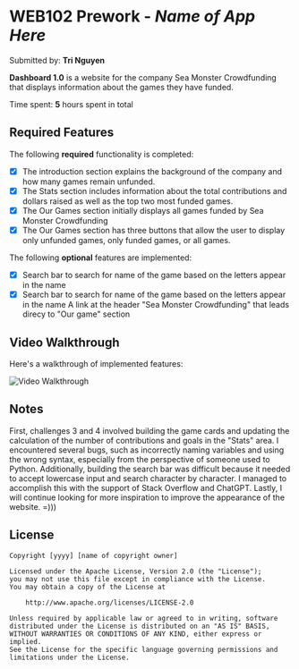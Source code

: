 # WEB102 Prework - *Name of App Here*

Submitted by: **Tri Nguyen**

**Dashboard 1.0** is a website for the company Sea Monster Crowdfunding that displays information about the games they have funded.

Time spent: **5** hours spent in total

## Required Features

The following **required** functionality is completed:

* [x] The introduction section explains the background of the company and how many games remain unfunded.
* [x] The Stats section includes information about the total contributions and dollars raised as well as the top two most funded games.
* [x] The Our Games section initially displays all games funded by Sea Monster Crowdfunding
* [x] The Our Games section has three buttons that allow the user to display only unfunded games, only funded games, or all games.

The following **optional** features are implemented:

* [x] Search bar to search for name of the game based on the letters appear in the name
* [x] Search bar to search for name of the game based on the letters appear in the name A link at the header "Sea Monster Crowdfunding" that leads direcy to "Our game" section

## Video Walkthrough

Here's a walkthrough of implemented features:

<img src='[https://imgur.com/Ftshajg.gif](https://imgur.com/gallery/video-walkthrough-Ftshajg)' title='Video Walkthrough' width='' alt='Video Walkthrough' />

<!-- Replace this with whatever GIF tool you used! -->

## Notes

First, challenges 3 and 4 involved building the game cards and updating the calculation of the number of contributions and goals in the "Stats" area. I encountered several bugs, such as incorrectly naming variables and using the wrong syntax, especially from the perspective of someone used to Python. Additionally, building the search bar was difficult because it needed to accept lowercase input and search character by character. I managed to accomplish this with the support of Stack Overflow and ChatGPT. Lastly, I will continue looking for more inspiration to improve the appearance of the website. =)))

## License

    Copyright [yyyy] [name of copyright owner]

    Licensed under the Apache License, Version 2.0 (the "License");
    you may not use this file except in compliance with the License.
    You may obtain a copy of the License at

        http://www.apache.org/licenses/LICENSE-2.0

    Unless required by applicable law or agreed to in writing, software
    distributed under the License is distributed on an "AS IS" BASIS,
    WITHOUT WARRANTIES OR CONDITIONS OF ANY KIND, either express or implied.
    See the License for the specific language governing permissions and
    limitations under the License.
